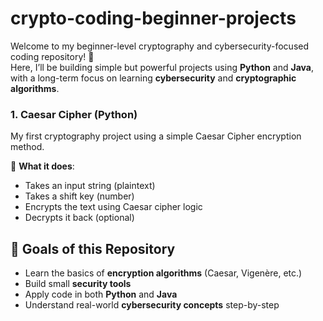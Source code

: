# crypto-coding-beginner-projects
Welcome to my beginner-level cryptography and cybersecurity-focused coding repository! 🚀  
Here, I’ll be building simple but powerful projects using **Python** and **Java**, with a long-term focus on learning **cybersecurity** and **cryptographic algorithms**.
### 1. Caesar Cipher (Python)
My first cryptography project using a simple Caesar Cipher encryption method.

🔸 **What it does**:  
- Takes an input string (plaintext)  
- Takes a shift key (number)  
- Encrypts the text using Caesar cipher logic  
- Decrypts it back (optional)
## 📌 Goals of this Repository

- Learn the basics of **encryption algorithms** (Caesar, Vigenère, etc.)
- Build small **security tools**
- Apply code in both **Python** and **Java**
- Understand real-world **cybersecurity concepts** step-by-step
